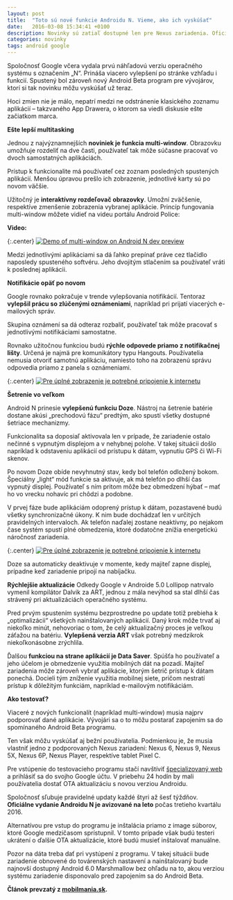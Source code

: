```yaml
---
layout: post
title:  "Toto sú nové funkcie Androidu N. Vieme, ako ich vyskúšať"
date:   2016-03-08 15:34:41 +0100
description: Novinky sú zatiaľ dostupné len pre Nexus zariadenia. Oficiálna verzia systému bude predstavená v lete.
categories: novinky
tags: android google
---
```


Spoločnosť Google včera vydala prvú náhľadovú verziu operačného systému s označením „N“. Prináša viacero vylepšení po stránke vzhľadu i funkcií. Spustený bol zároveň nový Android Beta program pre vývojárov,  ktorí si tak novinku môžu vyskúšať už teraz.

Hoci zmien nie je málo, nepatrí medzi ne odstránenie klasického zoznamu aplikácií – takzvaného App Drawera, o ktorom sa viedli diskusie ešte začiatkom marca.

**Ešte lepší multitasking**

Jednou z najvýznamnejších **noviniek je funkcia multi-window**. Obrazovku umožňuje rozdeliť na dve časti, používateľ tak môže súčasne pracovať vo dvoch samostatných aplikáciách.

Prístup k funkcionalite má používateľ cez zoznam posledných spustených aplikácií. Menšou úpravou prešlo ich zobrazenie, jednotlivé karty sú po novom väčšie.

Užitočný je **interaktívny rozdeľovač obrazovky**. Umožní zväčšenie, respektíve zmenšenie zobrazenia vybranej aplikácie. Princíp fungovania multi-window môžete vidieť na videu portálu Android Police:

**Video:**

{:.center}
[![Demo of multi-window on Android N dev preview](http://img.youtube.com/vi/b_NtRcxTuuI/0.jpg)](https://www.youtube.com/watch?v=b_NtRcxTuuI "Demo of multi-window on Android N dev preview")

Medzi jednotlivými aplikáciami sa dá ľahko prepínať práve cez tlačidlo naposledy spusteného softvéru. Jeho dvojitým stlačením sa používateľ vráti k poslednej aplikácii.

**Notifikácie opäť po novom**

Google rovnako pokračuje v trende vylepšovania notifikácií. Tentoraz **vylepšil prácu so zlúčenými oznámeniami**, napríklad pri prijatí viacerých e-mailových správ.

Skupina oznámení sa dá odteraz rozbaliť, používateľ tak môže pracovať s jednotlivými notifikáciami samostatne.

Rovnako užitočnou funkciou budú **rýchle odpovede priamo z notifikačnej lišty**. Určená je najmä pre komunikátory typu Hangouts. Používatelia nemusia otvoriť samotnú aplikáciu, namiesto toho na zobrazenú správu odpovedia priamo z panela s oznámeniami.

{:.center}
[![Pre úplné zobrazenie je potrebné pripojenie k internetu][2]][1]

**Šetrenie vo veľkom**

Android N prinesie **vylepšenú funkciu Doze**. Nástroj na šetrenie batérie dostane akúsi „prechodovú fázu“ predtým, ako spustí všetky dostupné šetriace mechanizmy.

Funkcionalita sa doposiaľ aktivovala len v prípade, že zariadenie ostalo nečinné s vypnutým displejom a v nehybnej polohe. V takej situácii došlo napríklad k odstaveniu aplikácií od prístupu k dátam, vypnutiu GPS či Wi-Fi skenov.

Po novom Doze obíde nevyhnutný stav, kedy bol telefón odložený bokom. Špeciálny „light“ mód funkcie sa aktivuje, ak má telefón po dlhší čas vypnutý displej. Používateľ s ním pritom môže bez obmedzení hýbať – mať ho vo vrecku nohavíc pri chôdzi a podobne.

V prvej fáze bude aplikáciám odoprený prístup k dátam, pozastavené budú všetky synchronizačné úkony. K nim bude dochádzať len v určitých pravidelných intervaloch. Ak telefón naďalej zostane neaktívny, po nejakom čase systém spustí plné obmedzenia, ktoré dodatočne znížia energetickú náročnosť zariadenia.

{:.center}
[![Pre úplné zobrazenie je potrebné pripojenie k internetu][4]][3]

Doze sa automaticky deaktivuje v momente, kedy majiteľ zapne displej, prípadne keď zariadenie pripojí na nabíjačku.

**Rýchlejšie aktualizácie**
Odkedy Google v Androide 5.0 Lollipop natrvalo vymenil kompilátor Dalvik za ART, jednou z mála nevýhod sa stal dlhší čas strávený pri aktualizáciách operačného systému.

Pred prvým spustením systému bezprostredne po update totiž prebieha k „optimalizácii“ všetkých nainštalovaných aplikácií. Daný krok môže trvať aj niekoľko minút, nehovoriac o tom, že celý aktualizačný proces je veľkou záťažou na batériu. **Vylepšená verzia ART** však potrebný medzikrok niekoľkonásobne zrýchlila.

Ďalšou **funkciou na strane aplikácií je Data Saver**. Spúšťa ho používateľ a jeho účelom je obmedzenie využitia mobilných dát na pozadí. Majiteľ zariadenia môže zároveň vybrať aplikácie, ktorým šetrič prístup k dátam ponechá. Docieli tým zníženie využitia mobilnej siete, pričom nestratí prístup k dôležitým funkciám, napríklad e-mailovým notifikáciám.

**Ako testovať?**

Viaceré z nových funkcionalít (napríklad multi-window) musia najprv podporovať dané aplikácie. Vývojári sa o to môžu postarať zapojením sa do spomínaného Android Beta programu.

Ten však môžu vyskúšať aj bežní používatelia. Podmienkou je, že musia vlastniť jedno z podporovaných Nexus zariadení: Nexus 6, Nexus 9, Nexus 5X, Nexus 6P, Nexus Player, respektíve tablet Pixel C.

Pre vstúpenie do testovacieho programu stačí navštíviť [špecializovaný web] a prihlásiť sa do svojho Google účtu. V priebehu 24 hodín by mali používatelia dostať OTA aktualizáciu s novou verziou Androidu.

Spoločnosť sľubuje pravidelné updaty každé štyri až šesť týždňov. **Oficiálne vydanie Androidu N je avizované na leto** počas tretieho kvartálu 2016.

Alternatívou pre vstup do programu je inštalácia priamo z image súborov, ktoré Google medzičasom sprístupnil. V tomto prípade však budú testeri ukrátení o ďalšie OTA aktualizácie, ktoré budú musieť inštalovať manuálne.

Pozor na dáta treba dať pri vystúpení z programu. V takej situácii bude zariadenie obnovené do továrenských nastavení  a nainštalovaný bude najnovší dostupný Android 6.0 Marshmallow bez ohľadu na to, akou verziou systému zariadenie disponovalo pred zapojením sa do Android Beta.

**Článok prevzatý z [mobilmania.sk].**

[mobilmania.sk]: http://mobilmania.azet.sk/clanok/113018/toto-su-nove-funkcie-androidu-n-vieme-ako-ich-vyskusat
[špecializovaný web]: http://developer.android.com/preview/index.html
[1]: http://mobilmania.azet.sk/clanok/113018/toto-su-nove-funkcie-androidu-n-vieme-ako-ich-vyskusat
[2]: http://img.cas.sk/img/24/gallery/2407153_google-android.jpg?hash=d0052764e05360f26158bbceed512e96
[3]: http://mobilmania.azet.sk/clanok/113018/toto-su-nove-funkcie-androidu-n-vieme-ako-ich-vyskusat
[4]: http://img.cas.sk/img/24/fullwidth/2407148_google-android.jpg?hash=1393324f9656d04d3de2a7a1e392edb2
